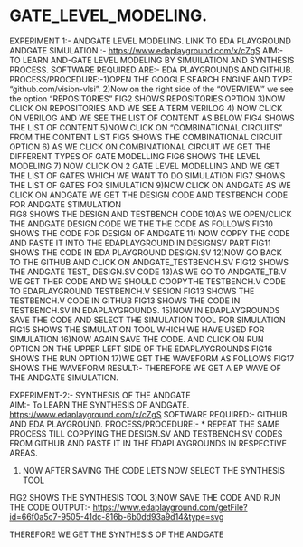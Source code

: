 # GATE_LEVEL_MODELING.
EXPERIMENT 1:- ANDGATE  LEVEL  MODELING.   LINK TO EDA PLAYGROUND ANDGATE SIMULATION :- https://www.edaplayground.com/x/cZgS
AIM:- TO LEARN AND-GATE LEVEL MODELING BY SIMUILATION AND SYNTHESIS PROCESS.
SOFTWARE REQUIRED ARE:- EDA PLAYGROUNDS AND GITHUB.
PROCESS/PROCEDURE:-1)OPEN THE GOOGLE SEARCH ENGINE AND TYPE “github.com/vision-vlsi”.
2)Now on the right side of the “OVERVIEW” we see the option “REPOSITORIES” 
FIG2 SHOWS REPOSITORIES OPTION
3)NOW CLICK ON REPOSITORIES AND WE SEE A TERM VERILOG
4) NOW CLICK ON VERILOG AND WE SEE THE LIST OF CONTENT AS BELOW 
FIG4 SHOWS THE LIST OF CONTENT
5)NOW CLICK ON “COMBINATIONAL CIRCUITS” FROM THE CONTENT LIST 
FIG5 SHOWS THE COMBINATIONAL CIRCUIT OPTION
6) AS WE CLICK ON COMBINATIONAL CIRCUIT WE GET THE DIFFERENT TYPES OF GATE MODELLING
FIG6 SHOWS THE LEVEL MODELING
7) NOW CLICK ON 2 GATE LEVEL MODELLING AND WE GET THE LIST OF GATES WHICH WE WANT TO DO SIMULATION 
FIG7 SHOWS THE LIST OF GATES FOR SIMULATION
9)NOW CLICK ON ANDGATE AS WE CLICK ON ANDGATE WE GET THE DESIGN CODE AND TESTBENCH CODE FOR ANDGATE STIMULATION  
FIG8 SHOWS THE DESIGN AND TESTBENCH CODE
10)AS WE OPEN/CLICK THE ANDGATE DESIGN CODE WE THE THE CODE AS FOLLOWS
FIG10 SHOWS THE CODE FOR DESIGN OF ANDGATE
11) NOW COPPY THE CODE AND PASTE IT INTO THE EDAPLAYGROUND IN DESIGNSV PART
FIG11 SHOWS THE CODE IN EDA PLAYGROUND DESIGN.SV
12)NOW GO BACK TO THE GITHUB AND CLICK ON ANDGATE_TESTBENCH.SV 
FIG12 SHOWS THE ANDGATE TEST_ DESIGN.SV CODE
13)AS WE GO TO ANDGATE_TB.V WE GET THER CODE AND WE SHOULD COOPYTHE TESTBENCH.V CODE TO EDAPLAYGROUND TESTBENCH.V  SESION
FIG13 SHOWS THE TESTBENCH.V CODE IN GITHUB 
FIG13 SHOWS THE CODE IN TESTBENCH.SV IN EDAPLAYGROUNDS. 
15)NOW IN EDAPLAYGROUNDS SAVE THE CODE AND SELECT THE SIMULATION TOOL FOR SIMULATION  
FIG15 SHOWS THE SIMULATION TOOL WHICH WE HAVE USED FOR SIMULATION
16)NOW AGAIN SAVE THE CODE. AND CLICK ON RUN OPTION ON THE UPPER LEFT SIDE OF THE EDAPLAYGROUNDS 
FIG16 SHOWS THE RUN OPTION
17)WE GET THE WAVEFORM AS FOLLOWS
FIG17 SHOWS THE WAVEFORM
RESULT:- THEREFORE WE GET A EP WAVE OF THE ANDGATE SIMULATION.


EXPERIMENT-2:-  SYNTHESIS OF THE ANDGATE  
AIM:-  To LEARN THE SYNTHESIS OF ANDGATE.   https://www.edaplayground.com/x/cZgS
SOFTWARE REQUIRED:-  GITHUB AND EDA PLAYGROUND.
PROCESS/PROCEDURE:- * REPEAT THE SAME PROCESS TILL COPPYING THE DESIGN.SV AND TESTBENCH.SV CODES FROM GITHUB AND PASTE IT IN THE EDAPLAYGROUNDS IN RESPECTIVE AREAS.

1)	NOW AFTER SAVING THE CODE LETS NOW SELECT THE SYNTHESIS TOOL
 
FIG2 SHOWS THE SYNTHESIS TOOL
3)NOW SAVE THE CODE AND RUN THE CODE 
OUTPUT:- https://www.edaplayground.com/getFile?id=66f0a5c7-9505-41dc-816b-6b0dd93a9d14&type=svg
  
THEREFORE WE GET THE SYNTHESIS OF THE ANDGATE







